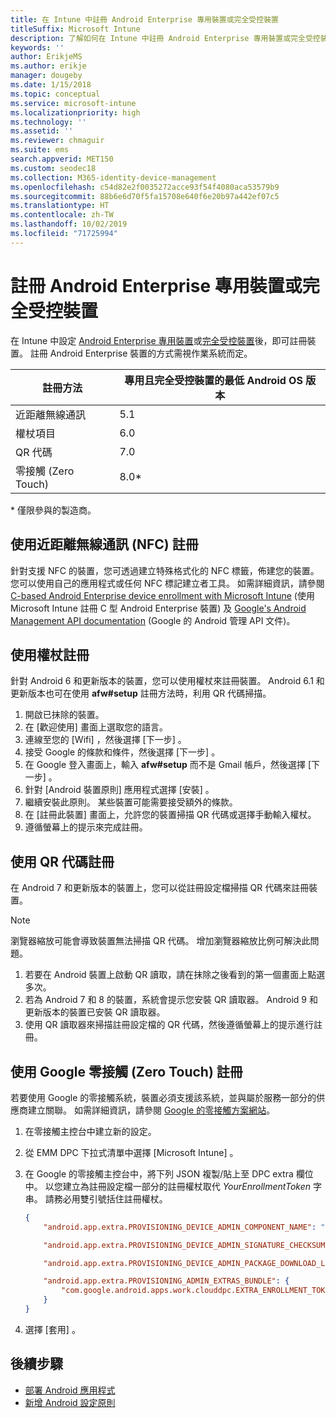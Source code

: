 ```yaml
---
title: 在 Intune 中註冊 Android Enterprise 專用裝置或完全受控裝置
titleSuffix: Microsoft Intune
description: 了解如何在 Intune 中註冊 Android Enterprise 專用裝置或完全受控裝置。
keywords: ''
author: ErikjeMS
ms.author: erikje
manager: dougeby
ms.date: 1/15/2018
ms.topic: conceptual
ms.service: microsoft-intune
ms.localizationpriority: high
ms.technology: ''
ms.assetid: ''
ms.reviewer: chmaguir
ms.suite: ems
search.appverid: MET150
ms.custom: seodec18
ms.collection: M365-identity-device-management
ms.openlocfilehash: c54d82e2f0035272acce93f54f4080aca53579b9
ms.sourcegitcommit: 88b6e6d70f5fa15708e640f6e20b97a442ef07c5
ms.translationtype: HT
ms.contentlocale: zh-TW
ms.lasthandoff: 10/02/2019
ms.locfileid: "71725994"
---
```

# <a name="enroll-your-android-enterprise-dedicated-devices-or-fully-managed-devices"></a>註冊 Android Enterprise 專用裝置或完全受控裝置

在 Intune 中設定 [Android Enterprise 專用裝置](android-kiosk-enroll.md)或[完全受控裝置](android-fully-managed-enroll.md)後，即可註冊裝置。 註冊 Android Enterprise 裝置的方式需視作業系統而定。

| 註冊方法 | 專用且完全受控裝置的最低 Android OS 版本 |
| ----- | ----- |
| 近距離無線通訊 | 5.1 |
| 權杖項目 | 6.0 |
| QR 代碼 | 7.0 |
| 零接觸 (Zero Touch)  | 8.0\* |

\* 僅限參與的製造商。

## <a name="enroll-by-using-near-field-communication-nfc"></a>使用近距離無線通訊 (NFC) 註冊

針對支援 NFC 的裝置，您可透過建立特殊格式化的 NFC 標籤，佈建您的裝置。 您可以使用自己的應用程式或任何 NFC 標記建立者工具。 如需詳細資訊，請參閱 [C-based Android Enterprise device enrollment with Microsoft Intune](https://blogs.technet.microsoft.com/cbernier/2018/10/15/nfc-based-android-enterprise-device-enrollment-with-microsoft-intune/) (使用 Microsoft Intune 註冊 C 型 Android Enterprise 裝置) 及 [Google's Android Management API documentation](https://developers.google.com/android/management/provision-device#nfc_method) (Google 的 Android 管理 API 文件)。

## <a name="enroll-by-using-a-token"></a>使用權杖註冊

針對 Android 6 和更新版本的裝置，您可以使用權杖來註冊裝置。 Android 6.1 和更新版本也可在使用 **afw#setup** 註冊方法時，利用 QR 代碼掃描。

1. 開啟已抹除的裝置。
2. 在 [歡迎使用]  畫面上選取您的語言。
3. 連線至您的 [Wifi]  ，然後選擇 [下一步]  。
4. 接受 Google 的條款和條件，然後選擇 [下一步]  。
5. 在 Google 登入畫面上，輸入 **afw#setup** 而不是 Gmail 帳戶，然後選擇 [下一步]  。
6. 針對 [Android 裝置原則]  應用程式選擇 [安裝]  。
7. 繼續安裝此原則。  某些裝置可能需要接受額外的條款。
8. 在 [註冊此裝置]  畫面上，允許您的裝置掃描 QR 代碼或選擇手動輸入權杖。
9. 遵循螢幕上的提示來完成註冊。

## <a name="enroll-by-using-a-qr-code"></a>使用 QR 代碼註冊

在 Android 7 和更新版本的裝置上，您可以從註冊設定檔掃描 QR 代碼來註冊裝置。

> [!Note]
> 瀏覽器縮放可能會導致裝置無法掃描 QR 代碼。 增加瀏覽器縮放比例可解決此問題。

1. 若要在 Android 裝置上啟動 QR 讀取，請在抹除之後看到的第一個畫面上點選多次。
2. 若為 Android 7 和 8 的裝置，系統會提示您安裝 QR 讀取器。 Android 9 和更新版本的裝置已安裝 QR 讀取器。
3. 使用 QR 讀取器來掃描註冊設定檔的 QR 代碼，然後遵循螢幕上的提示進行註冊。

## <a name="enroll-by-using-google-zero-touch"></a>使用 Google 零接觸 (Zero Touch) 註冊

若要使用 Google 的零接觸系統，裝置必須支援該系統，並與屬於服務一部分的供應商建立關聯。  如需詳細資訊，請參閱 [Google 的零接觸方案網站](https://www.android.com/enterprise/management/zero-touch/)。

1. 在零接觸主控台中建立新的設定。
2. 從 EMM DPC 下拉式清單中選擇 [Microsoft Intune]  。
3. 在 Google 的零接觸主控台中，將下列 JSON 複製/貼上至 DPC extra 欄位中。 以您建立為註冊設定檔一部分的註冊權杖取代 *YourEnrollmentToken* 字串。 請務必用雙引號括住註冊權杖。

    ```json
    {
        "android.app.extra.PROVISIONING_DEVICE_ADMIN_COMPONENT_NAME": "com.google.android.apps.work.clouddpc/.receivers.CloudDeviceAdminReceiver",

        "android.app.extra.PROVISIONING_DEVICE_ADMIN_SIGNATURE_CHECKSUM": "I5YvS0O5hXY46mb01BlRjq4oJJGs2kuUcHvVkAPEXlg",

        "android.app.extra.PROVISIONING_DEVICE_ADMIN_PACKAGE_DOWNLOAD_LOCATION": "https://play.google.com/managed/downloadManagingApp?identifier=setup",

        "android.app.extra.PROVISIONING_ADMIN_EXTRAS_BUNDLE": {
            "com.google.android.apps.work.clouddpc.EXTRA_ENROLLMENT_TOKEN": "YourEnrollmentToken"
        }
    }
    ```

4. 選擇 [套用]  。


## <a name="next-steps"></a>後續步驟
- [部署 Android 應用程式](../apps/apps-deploy.md)
- [新增 Android 設定原則](../configuration/device-profiles.md)

